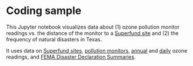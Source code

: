 # Coding sample

This Jupyter notebook visualizes data about (1) ozone pollution monitor readings vs. the distance of the monitor to a [Superfund site](https://www.epa.gov/superfund) and (2) the frequency of natural disasters in Texas. 

It uses data on [Superfund sites](https://www.epa.gov/superfund/superfund-data-and-reports), [pollution monitors](https://aqs.epa.gov/aqsweb/airdata/download_files.html#Meta), [annual](https://aqs.epa.gov/aqsweb/airdata/download_files.html#Annual) and [daily](https://aqs.epa.gov/aqsweb/airdata/download_files.html#Daily) ozone readings, and [FEMA Disaster Declaration Summaries](https://www.fema.gov/openfema-data-page/disaster-declarations-summaries-v2).

